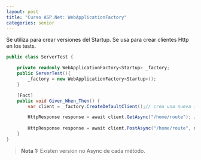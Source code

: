 ```yaml
---
layout: post
title: "Curso ASP.Net: WebApplicationFactory"
categories: senior
---
```


Se utiliza para crear versiones del<!--more--> Startup. Se usa para crear clientes Http en los tests.

```csharp
public class ServerTest {

    private readonly WebApplicationFactory<Startup> _factory;
    public ServerTest(){
        _factory = new WebApplicationFactory<Startup>();
    }

    [Fact]
    public void Given_When_Then() {
        var client = _factory.CreateDefaultClient();// crea una nueva instancia del cliente

        HttpResponse response = await client.GetAsync("/home/route"); // realizar una petición GET
        
        HttpResponse response = await client.PostAsync("/home/route", data); // realizar una petición POST
    }
}
```

> **Nota 1:** Existen version no Async de cada método.